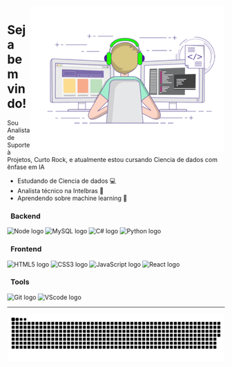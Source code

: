 <img src = "giphy.gif" width = "450px" align = "right" body = "low">

# Seja bem vindo!


Sou Analista de Suporte à Projetos, Curto Rock, e atualmente estou cursando Ciencia de dados com ênfase em IA

- Estudando de Ciencia de dados 💻
- Analista técnico na Intelbras 💚
- Aprendendo sobre machine learning 🤖

<h3>&nbsp; Backend </h3>
<p>
  <img src="https://img.shields.io/badge/Node-339933?logo=node.js&logoColor=ffffff" alt="Node logo" title="Node" height="25" />
  <img src="https://img.shields.io/badge/MySQL-4479A1?logo=mysql&logoColor=ffffff" alt="MySQL logo" title="MySQL" height="25" />
  <img src="https://img.shields.io/badge/C Sharp-239120?logo=c-sharp&logoColor=ffffff" alt="C# logo" title="C#" height="25" />
  <img src="https://img.shields.io/badge/Python-3776AB?logo=python&logoColor=ffffff" alt="Python logo" title="Python" height="25" />
</p>

<h3>&nbsp; Frontend </h3>
<p>
  <img src="https://img.shields.io/badge/HTML5-E34F26?logo=html5&logoColor=ffffff" alt="HTML5 logo" title="HTML5" height="25" />
  <img src="https://img.shields.io/badge/CSS3-1572B6?logo=css3&logoColor=ffffff" alt="CSS3 logo" title="CSS3" height="25" />
  <img src="https://img.shields.io/badge/Javascript-ccbf02?logo=css3&logoColor=ffffff" alt="JavaScript logo" title="JavaScript" height="25" />
  <img src="https://img.shields.io/badge/React-11DAFB?logo=react&logoColor=ffffff" alt="React logo" title="React.js / React Native" height="25" />
</p>

<h3>&nbsp; Tools </h3>
<p>
  <img src="https://img.shields.io/badge/Git-F05032?logo=git&logoColor=ffffff" alt="Git logo" title="Git" height="25" />
  <img src="https://img.shields.io/badge/VSCode-007ACC?logo=visual-studio-code&logoColor=ffffff" alt="VScode logo" title="VScode" height="25" />
</p>

---
 
<!-- <div>
  <a href="https://github.com/breno5g">
  <img height="180em"   align="center" src="https://github-readme-stats.vercel.app/api?username=breno5g&show_icons=true&theme=jolly&include_all_commits=true&count_private=true"/>
  <img height="180em"  align="center" src="https://github-readme-stats.vercel.app/api/top-langs/?username=breno5g&&layout=compact&hide=shell&theme=jolly"/>
</div> -->

![Snake animation](https://github.com/breno5g/breno5g/blob/output/github-contribution-grid-snake.svg)
